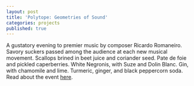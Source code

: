 ```yaml
---
layout: post
title: 'Polytope: Geometries of Sound'
categories: projects
published: true
---
```


A gustatory evening to premier music by composer Ricardo Romaneiro. Savory suckers passed among the audience at each new musical movement. Scallops brined in beet juice and coriander seed. Pate de foie and pickled caperberries. White Negronis, with Suze and Dolin Blanc. Gin, with chamomile and lime. Turmeric, ginger, and black peppercorn soda. Read about the event [here]((http://untappedcities.com/2016/03/02/inside-the-american-irish-historical-society-townhouse-on-fifth-avenue-polytope/)).

